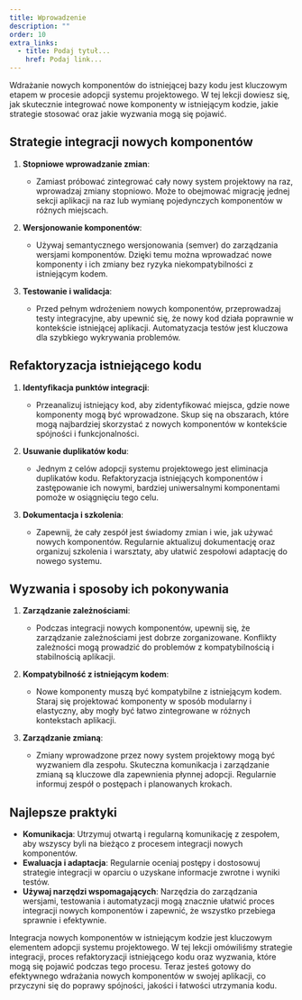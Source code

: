 ```yaml
---
title: Wprowadzenie
description: ""
order: 10
extra_links:
  - title: Podaj tytuł...
    href: Podaj link...
---
```


Wdrażanie nowych komponentów do istniejącej bazy kodu jest kluczowym etapem w procesie adopcji systemu projektowego. W tej lekcji dowiesz się, jak skutecznie integrować nowe komponenty w istniejącym kodzie, jakie strategie stosować oraz jakie wyzwania mogą się pojawić.

## Strategie integracji nowych komponentów

1. **Stopniowe wprowadzanie zmian**:

   - Zamiast próbować zintegrować cały nowy system projektowy na raz, wprowadzaj zmiany stopniowo. Może to obejmować migrację jednej sekcji aplikacji na raz lub wymianę pojedynczych komponentów w różnych miejscach.

2. **Wersjonowanie komponentów**:

   - Używaj semantycznego wersjonowania (semver) do zarządzania wersjami komponentów. Dzięki temu można wprowadzać nowe komponenty i ich zmiany bez ryzyka niekompatybilności z istniejącym kodem.

3. **Testowanie i walidacja**:
   - Przed pełnym wdrożeniem nowych komponentów, przeprowadzaj testy integracyjne, aby upewnić się, że nowy kod działa poprawnie w kontekście istniejącej aplikacji. Automatyzacja testów jest kluczowa dla szybkiego wykrywania problemów.

## Refaktoryzacja istniejącego kodu

1. **Identyfikacja punktów integracji**:

   - Przeanalizuj istniejący kod, aby zidentyfikować miejsca, gdzie nowe komponenty mogą być wprowadzone. Skup się na obszarach, które mogą najbardziej skorzystać z nowych komponentów w kontekście spójności i funkcjonalności.

2. **Usuwanie duplikatów kodu**:

   - Jednym z celów adopcji systemu projektowego jest eliminacja duplikatów kodu. Refaktoryzacja istniejących komponentów i zastępowanie ich nowymi, bardziej uniwersalnymi komponentami pomoże w osiągnięciu tego celu.

3. **Dokumentacja i szkolenia**:
   - Zapewnij, że cały zespół jest świadomy zmian i wie, jak używać nowych komponentów. Regularnie aktualizuj dokumentację oraz organizuj szkolenia i warsztaty, aby ułatwić zespołowi adaptację do nowego systemu.

## Wyzwania i sposoby ich pokonywania

1. **Zarządzanie zależnościami**:

   - Podczas integracji nowych komponentów, upewnij się, że zarządzanie zależnościami jest dobrze zorganizowane. Konflikty zależności mogą prowadzić do problemów z kompatybilnością i stabilnością aplikacji.

2. **Kompatybilność z istniejącym kodem**:

   - Nowe komponenty muszą być kompatybilne z istniejącym kodem. Staraj się projektować komponenty w sposób modularny i elastyczny, aby mogły być łatwo zintegrowane w różnych kontekstach aplikacji.

3. **Zarządzanie zmianą**:
   - Zmiany wprowadzone przez nowy system projektowy mogą być wyzwaniem dla zespołu. Skuteczna komunikacja i zarządzanie zmianą są kluczowe dla zapewnienia płynnej adopcji. Regularnie informuj zespół o postępach i planowanych krokach.

## Najlepsze praktyki

- **Komunikacja**: Utrzymuj otwartą i regularną komunikację z zespołem, aby wszyscy byli na bieżąco z procesem integracji nowych komponentów.
- **Ewaluacja i adaptacja**: Regularnie oceniaj postępy i dostosowuj strategie integracji w oparciu o uzyskane informacje zwrotne i wyniki testów.
- **Używaj narzędzi wspomagających**: Narzędzia do zarządzania wersjami, testowania i automatyzacji mogą znacznie ułatwić proces integracji nowych komponentów i zapewnić, że wszystko przebiega sprawnie i efektywnie.

Integracja nowych komponentów w istniejącym kodzie jest kluczowym elementem adopcji systemu projektowego. W tej lekcji omówiliśmy strategie integracji, proces refaktoryzacji istniejącego kodu oraz wyzwania, które mogą się pojawić podczas tego procesu. Teraz jesteś gotowy do efektywnego wdrażania nowych komponentów w swojej aplikacji, co przyczyni się do poprawy spójności, jakości i łatwości utrzymania kodu.
